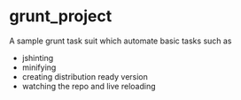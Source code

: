 # grunt_project

A sample grunt task suit which automate basic tasks such as

* jshinting
* minifying
* creating distribution ready version
* watching the repo and live reloading
